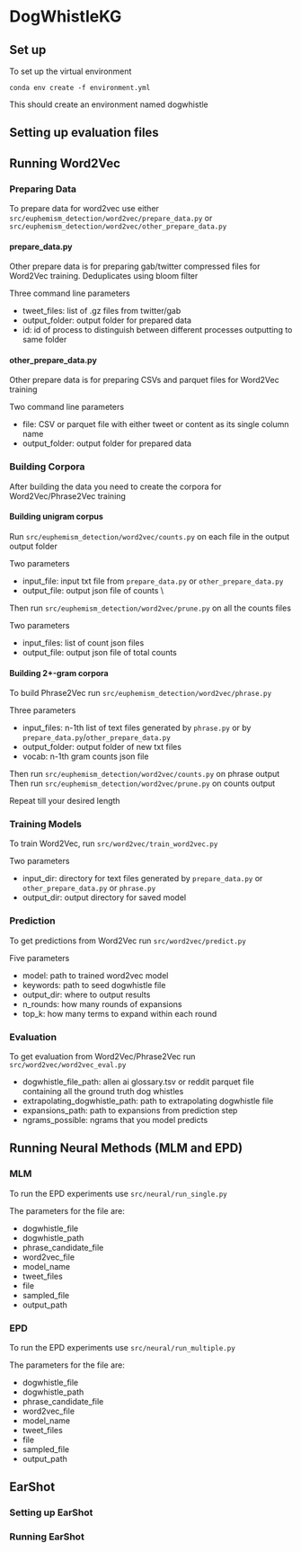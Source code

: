 # DogWhistleKG

## Set up

To set up the virtual environment

```
conda env create -f environment.yml
```

This should create an environment named dogwhistle

## Setting up evaluation files

## Running Word2Vec

### Preparing Data

To prepare data for word2vec use either `src/euphemism_detection/word2vec/prepare_data.py` or `src/euphemism_detection/word2vec/other_prepare_data.py`

#### prepare_data.py

Other prepare data is for preparing gab/twitter compressed files for Word2Vec training. Deduplicates using bloom filter

Three command line parameters
- tweet_files: list of .gz files from twitter/gab
- output_folder: output folder for prepared data
- id: id of process to distinguish between different processes outputting to same folder

#### other_prepare_data.py

Other prepare data is for preparing CSVs and parquet files for Word2Vec training

Two command line parameters
- file: CSV or parquet file with either tweet or content as its single column name
- output_folder: output folder for prepared data

### Building Corpora

After building the data you need to create the corpora for Word2Vec/Phrase2Vec training

#### Building unigram corpus

Run `src/euphemism_detection/word2vec/counts.py` on each file in the output output folder

Two parameters
- input_file: input txt file from `prepare_data.py` or `other_prepare_data.py`
- output_file: output json file of counts \

Then run `src/euphemism_detection/word2vec/prune.py` on all the counts files

Two parameters
- input_files: list of count json files
- output_file: output json file of total counts

#### Building 2+-gram corpora

To build Phrase2Vec run `src/euphemism_detection/word2vec/phrase.py`

Three parameters
- input_files: n-1th list of text files generated by `phrase.py` or by `prepare_data.py`/`other_prepare_data.py`
- output_folder: output folder of new txt files
- vocab: n-1th gram counts json file

Then run `src/euphemism_detection/word2vec/counts.py` on phrase output
Then run `src/euphemism_detection/word2vec/prune.py` on counts output

Repeat till your desired length

### Training Models

To train Word2Vec, run `src/word2vec/train_word2vec.py`

Two parameters
- input_dir: directory for text files generated by `prepare_data.py` or `other_prepare_data.py` or `phrase.py`
- output_dir: output directory for saved model

### Prediction

To get predictions from Word2Vec run `src/word2vec/predict.py`

Five parameters
- model: path to trained word2vec model
- keywords: path to seed dogwhistle file
- output_dir: where to output results
- n_rounds: how many rounds of expansions 
- top_k: how many terms to expand within each round

### Evaluation

To get evaluation from Word2Vec/Phrase2Vec run `src/word2vec/word2vec_eval.py`

- dogwhistle_file_path: allen ai glossary.tsv or reddit parquet file containing all the ground truth dog whistles
- extrapolating_dogwhistle_path: path to extrapolating dogwhistle file
- expansions_path: path to expansions from prediction step
- ngrams_possible: ngrams that you model predicts

## Running Neural Methods (MLM and EPD)



### MLM

To run the EPD experiments use `src/neural/run_single.py`

The parameters for the file are:
- dogwhistle_file
- dogwhistle_path
- phrase_candidate_file
- word2vec_file
- model_name
- tweet_files
- file
- sampled_file
- output_path

### EPD

To run the EPD experiments use `src/neural/run_multiple.py`

The parameters for the file are:
- dogwhistle_file
- dogwhistle_path
- phrase_candidate_file
- word2vec_file
- model_name
- tweet_files
- file
- sampled_file
- output_path

## EarShot

### Setting up EarShot

### Running EarShot
